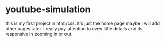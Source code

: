 # youtube-simulation
this is my first project in html/css.
it's just the home page maybe I will add other pages later.
I really pay attention to evey little details and its responsive in zooming in or out.
